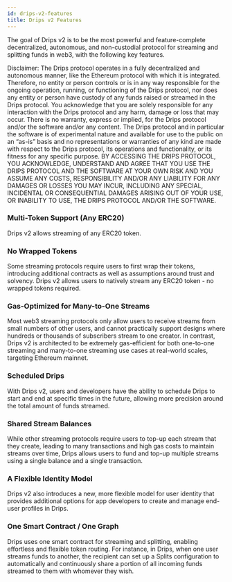 ```yaml
---
id: drips-v2-features
title: Drips v2 Features
---
```


The goal of Drips v2 is to be the most powerful and feature-complete decentralized, autonomous, and non-custodial protocol for streaming and splitting funds in web3, with the following key features.

<div class="legal-disclaimer">
Disclaimer: The Drips protocol operates in a fully decentralized and autonomous manner, like the Ethereum protocol with which it is integrated. Therefore, no entity or person controls or is in any way responsible for the ongoing operation, running, or functioning of the Drips protocol, nor does any entity or person have custody of any funds raised or streamed in the Drips protocol. You acknowledge that you are solely responsible for any interaction with the Drips protocol and any harm, damage or loss that may occur. There is no warranty, express or implied, for the Drips protocol and/or the software and/or any content. The Drips protocol and in particular the software is of experimental nature and available for use to the public on an “as-is” basis and no representations or warranties of any kind are made with respect to the Drips protocol, its operations and functionality, or its fitness for any specific purpose. BY ACCESSING THE DRIPS PROTOCOL, YOU ACKNOWLEDGE, UNDERSTAND AND AGREE THAT YOU USE THE DRIPS PROTOCOL AND THE SOFTWARE AT YOUR OWN RISK AND YOU ASSUME ANY COSTS, RESPONSIBILITY AND/OR ANY LIABILITY FOR ANY DAMAGES OR LOSSES YOU MAY INCUR, INCLUDING ANY SPECIAL, INCIDENTAL OR CONSEQUENTIAL DAMAGES ARISING OUT OF YOUR USE, OR INABILITY TO USE, THE DRIPS PROTOCOL AND/OR THE SOFTWARE.
</div>

### Multi-Token Support (Any ERC20)

Drips v2 allows streaming of any ERC20 token.

### No Wrapped Tokens

Some streaming protocols require users to first wrap their tokens, introducing additional contracts as well as assumptions around trust and solvency. Drips v2 allows users to natively stream any ERC20 token - no wrapped tokens required.

### Gas-Optimized for Many-to-One Streams

Most web3 streaming protocols only allow users to receive streams from small numbers of other users, and cannot practically support designs where hundreds or thousands of subscribers stream to one creator. In contrast, Drips v2 is architected to be extremely gas-efficient for both one-to-one streaming and many-to-one streaming use cases at real-world scales, targeting Ethereum mainnet.

### Scheduled Drips

With Drips v2, users and developers have the ability to schedule Drips to start and end at specific times in the future,  allowing more precision around the total amount of funds streamed.

### Shared Stream Balances

While other streaming protocols require users to top-up each stream that they create, leading to many transactions and high gas costs to maintain streams over time, Drips allows users to fund and top-up multiple streams using a single balance and a single transaction.

### A Flexible Identity Model

Drips v2 also introduces a new, more flexible model for user identity that provides additional options for app developers to create and manage end-user profiles in Drips.

### One Smart Contract / One Graph

Drips uses one smart contract for streaming and splitting, enabling effortless and flexible token routing. For instance, in Drips, when one user streams funds to another, the recipient can set up a Splits configuration to automatically and continuously share a portion of all incoming funds streamed to them with whomever they wish.
